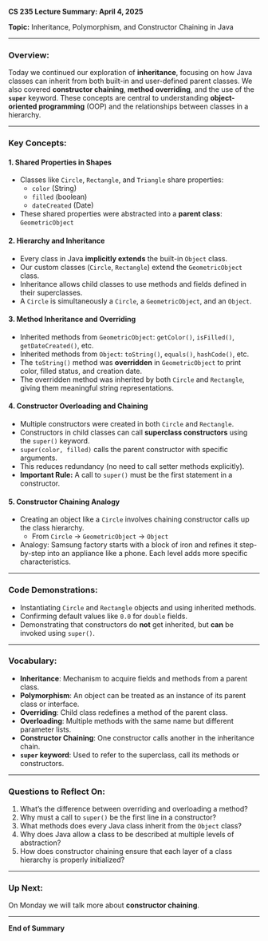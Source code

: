 **CS 235 Lecture Summary: April 4, 2025**

**Topic:** Inheritance, Polymorphism, and Constructor Chaining in Java

---

### Overview:
Today we continued our exploration of **inheritance**, focusing on how Java classes can inherit from both built-in and user-defined parent classes. We also covered **constructor chaining**, **method overriding**, and the use of the **`super`** keyword. These concepts are central to understanding **object-oriented programming** (OOP) and the relationships between classes in a hierarchy.

---

### Key Concepts:

#### 1. **Shared Properties in Shapes**
- Classes like `Circle`, `Rectangle`, and `Triangle` share properties:
    - `color` (String)
    - `filled` (boolean)
    - `dateCreated` (Date)
- These shared properties were abstracted into a **parent class**: `GeometricObject`

#### 2. **Hierarchy and Inheritance**
- Every class in Java **implicitly extends** the built-in `Object` class.
- Our custom classes (`Circle`, `Rectangle`) extend the `GeometricObject` class.
- Inheritance allows child classes to use methods and fields defined in their superclasses.
- A `Circle` is simultaneously a `Circle`, a `GeometricObject`, and an `Object`.

#### 3. **Method Inheritance and Overriding**
- Inherited methods from `GeometricObject`: `getColor()`, `isFilled()`, `getDateCreated()`, etc.
- Inherited methods from `Object`: `toString()`, `equals()`, `hashCode()`, etc.
- The `toString()` method was **overridden** in `GeometricObject` to print color, filled status, and creation date.
- The overridden method was inherited by both `Circle` and `Rectangle`, giving them meaningful string representations.

#### 4. **Constructor Overloading and Chaining**
- Multiple constructors were created in both `Circle` and `Rectangle`.
- Constructors in child classes can call **superclass constructors** using the `super()` keyword.
- `super(color, filled)` calls the parent constructor with specific arguments.
- This reduces redundancy (no need to call setter methods explicitly).
- **Important Rule:** A call to `super()` must be the first statement in a constructor.

#### 5. **Constructor Chaining Analogy**
- Creating an object like a `Circle` involves chaining constructor calls up the class hierarchy.
    - From `Circle` → `GeometricObject` → `Object`
- Analogy: Samsung factory starts with a block of iron and refines it step-by-step into an appliance like a phone. Each level adds more specific characteristics.

---

### Code Demonstrations:
- Instantiating `Circle` and `Rectangle` objects and using inherited methods.
- Confirming default values like `0.0` for `double` fields.
- Demonstrating that constructors do **not** get inherited, but **can** be invoked using `super()`.

---

### Vocabulary:
- **Inheritance**: Mechanism to acquire fields and methods from a parent class.
- **Polymorphism**: An object can be treated as an instance of its parent class or interface.
- **Overriding**: Child class redefines a method of the parent class.
- **Overloading**: Multiple methods with the same name but different parameter lists.
- **Constructor Chaining**: One constructor calls another in the inheritance chain.
- **`super` keyword**: Used to refer to the superclass, call its methods or constructors.

---

### Questions to Reflect On:
1. What’s the difference between overriding and overloading a method?
2. Why must a call to `super()` be the first line in a constructor?
3. What methods does every Java class inherit from the `Object` class?
4. Why does Java allow a class to be described at multiple levels of abstraction?
5. How does constructor chaining ensure that each layer of a class hierarchy is properly initialized?

---

### Up Next:
On Monday we will talk more about **constructor chaining**. 

---

**End of Summary**

